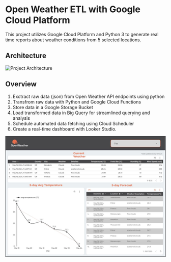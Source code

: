 
# Open Weather ETL with Google Cloud Platform

This project utilizes Google Cloud Platform and Python 3 to generate real time reports about weather conditions from 5 selected locations.

## Architecture
![Project Architecture](/project-arch.png "Looker Studio Report")

## Overview
1. Exctract raw data (json) from Open Weather API endpoints using python
2. Transfrom raw data with Python and Google Cloud Functions
3. Store data in a Google Storage Bucket
4. Load transformed data in Big Query for streamlined querying and analysis
5. Schedule automated data fetching using Cloud Scheduler 
6. Create a real-time dashboard with Looker Studio.


![Example Looker Studio Report with current weather and forecasted weather reports](Looker%20Studio%20Reports/looker_studio_report.JPG "Looker Studio Report")

